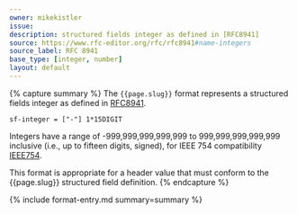 ```yaml
---
owner: mikekistler
issue:
description: structured fields integer as defined in [RFC8941]
source: https://www.rfc-editor.org/rfc/rfc8941#name-integers
source_label: RFC 8941
base_type: [integer, number]
layout: default
---
```


{% capture summary %}
The `{{page.slug}}` format represents a structured fields integer as defined in [RFC8941].

```abnf
sf-integer = ["-"] 1*15DIGIT
```

Integers have a range of -999,999,999,999,999 to 999,999,999,999,999 inclusive (i.e., up to fifteen digits, signed),
for IEEE 754 compatibility [IEEE754].

This format is appropriate for a header value that must conform to the {{page.slug}} structured field definition.
{% endcapture %}

{% include format-entry.md summary=summary %}

[RFC8941]: https://www.rfc-editor.org/rfc/rfc8941#name-integers
[IEEE754]: https://ieeexplore.ieee.org/document/8766229
